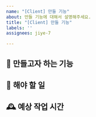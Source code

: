 ```yaml
---
name: "[Client] 만들 기능"
about: 만들 기능에 대해서 설명해주세요.
title: "[Client] 만들 기능"
labels: ''
assignees: jiye-7

---
```


## 📌 만들고자 하는 기능


## 📝 해야 할 일


## 🕰️ 예상 작업 시간
